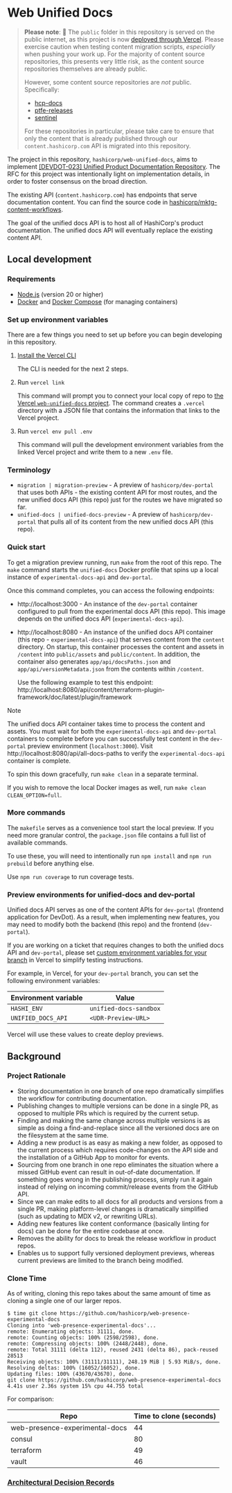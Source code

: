 # Web Unified Docs

> **Please note**: 🚨 The `public` folder in this repository is served on the public internet, as this project is now [deployed through Vercel](https://vercel.com/hashicorp/web-unified-docs/deployments). Please exercise caution when testing content migration scripts, _especially_ when pushing your work up. For the majority of content source repositories, this presents very little risk, as the content source repositories themselves are already public.
>
> However, some content source repositories are _not_ public. Specifically:
>
> - [hcp-docs](https://github.com/hashicorp/hcp-docs)
> - [ptfe-releases](https://github.com/hashicorp/ptfe-releases)
> - [sentinel](https://github.com/hashicorp/sentinel)
>
> For these repositories in particular, please take care to ensure that only the content that is already published through our `content.hashicorp.com` API is migrated into this repository.

The project in this repository, `hashicorp/web-unified-docs`, aims to implement [[DEVDOT-023] Unified Product Documentation Repository](https://docs.google.com/document/d/1p8kOqySttvWUVfn7qiC4wGBR73LMBGMelwLt69pM3FQ/edit). The RFC for this project was intentionally light on implementation details, in order to foster consensus on the broad direction.

The existing API (`content.hashicorp.com`) has endpoints that serve documentation content. You can find the source code in [hashicorp/mktg-content-workflows](https://github.com/hashicorp/mktg-content-workflows/blob/main/api/content.ts). 

The goal of the unified docs API is to host all of HashiCorp's product documentation. The unified docs API will eventually replace the existing content API.

## Local development

### Requirements

- [Node.js](https://nodejs.org/en) (version 20 or higher)
- [Docker](https://www.docker.com/) and [Docker Compose](https://docs.docker.com/compose/) (for managing containers)

### Set up environment variables

There are a few things you need to set up before you can begin developing in this repository.

1. [Install the Vercel CLI](https://vercel.com/cli)

   The CLI is needed for the next 2 steps.

2. Run `vercel link`

   This command will prompt you to connect your local copy of repo to [the Vercel `web-unified-docs` project](<[https://vercel.com/hashicorp/dev-portal](https://vercel.com/hashicorp/web-unified-docs)>). The command creates a `.vercel` directory with a JSON file that contains the information that links to the Vercel project.

3. Run `vercel env pull .env`

   This command will pull the development environment variables from the linked Vercel project and write them to a new `.env` file.

### Terminology

- `migration | migration-preview` - A preview of `hashicorp/dev-portal` that uses both APIs - the existing content API for most routes, and the new unified docs API (this repo) just for the routes we have migrated so far.
- `unified-docs | unified-docs-preview` - A preview of `hashicorp/dev-portal` that pulls all of its content from the new unified docs API (this repo).

### Quick start

To get a migration preview running, run `make` from the root of this repo. The `make` command starts the `unified-docs` Docker profile that spins up a local instance of `experimental-docs-api` and `dev-portal`.

Once this command completes, you can access the following endpoints:

- http://localhost:3000 - An instance of the `dev-portal` container configured to pull from the experimental docs API (this repo). This image depends on the unified docs API (`experimental-docs-api`).

- http://localhost:8080 - An instance of the unified docs API container (this repo - `experimental-docs-api`) that serves content from the `content` directory. On startup, this container processes the content and assets in `/content` into `public/assets` and `public/content`. In addition, the container also generates `app/api/docsPaths.json` and `app/api/versionMetadata.json` from the contents within `/content`. 
   
   Use the following example to test this endpoint: http://localhost:8080/api/content/terraform-plugin-framework/doc/latest/plugin/framework

> [!NOTE]  
> The unified docs API container takes time to process the content and assets. You must wait for both the `experimental-docs-api` and `dev-portal` containers to complete before you can successfully test content in the `dev-portal` preview environment (`localhost:3000`). Visit http://localhost:8080/api/all-docs-paths to verify the `experimental-docs-api` container is complete.

To spin this down gracefully, run `make clean` in a separate terminal. 

If you wish to remove the local Docker images as well, run `make clean CLEAN_OPTION=full`.

### More commands

The `makefile` serves as a convenience tool start the local preview. If you need more granular control, the `package.json` file contains a full list of available commands.

To use these, you will need to intentionally run `npm install` and `npm run prebuild` before anything else.

Use `npm run coverage` to run coverage tests.

### Preview environments for unified-docs and dev-portal

Unified docs API serves as one of the content APIs for `dev-portal` (frontend application for DevDot). As a result, when implementing new features, you may need to modify both the backend (this repo) and the frontend (`dev-portal`).

If you are working on a ticket that requires changes to both the unified docs API and `dev-portal`, please set [custom environment variables for your branch](https://vercel.com/hashicorp/dev-portal/settings/environment-variables) in Vercel to simplify testing instructions.

For example, in Vercel, for your `dev-portal` branch, you can set the following environment variables:

| Environment variable | Value                  |
| -------------------- | ---------------------- |
| `HASHI_ENV`          | `unified-docs-sandbox` |
| `UNIFIED_DOCS_API`   | `<UDR-Preview-URL>`    |

Vercel will use these values to create deploy previews.


## Background

### Project Rationale

- Storing documentation in one branch of one repo dramatically simplifies the workflow for contributing documentation.
- Publishing changes to multiple versions can be done in a single PR, as opposed to multiple PRs which is required by the current setup.
- Finding and making the same change across multiple versions is as simple as doing a find-and-replace since all the versioned docs are on the filesystem at the same time.
- Adding a new product is as easy as making a new folder, as opposed to the current process which requires code-changes on the API side and the installation of a GitHub App to monitor for events.
- Sourcing from one branch in one repo eliminates the situation where a missed GitHub event can result in out-of-date documentation. If something goes wrong in the publishing process, simply run it again instead of relying on incoming commit/release events from the GitHub API.
- Since we can make edits to all docs for all products and versions from a single PR, making platform-level changes is dramatically simplified (such as updating to MDX v2, or rewriting URLs).
- Adding new features like content conformance (basically linting for docs) can be done for the entire codebase at once.
- Removes the ability for docs to break the release workflow in product repos.
- Enables us to support fully versioned deployment previews, whereas current previews are limited to the branch being modified.

### Clone Time

As of writing, cloning this repo takes about the same amount of time as cloning a single one of our larger repos.

```
$ time git clone https://github.com/hashicorp/web-presence-experimental-docs
Cloning into 'web-presence-experimental-docs'...
remote: Enumerating objects: 31111, done.
remote: Counting objects: 100% (2598/2598), done.
remote: Compressing objects: 100% (2448/2448), done.
remote: Total 31111 (delta 112), reused 2431 (delta 86), pack-reused 28513
Receiving objects: 100% (31111/31111), 248.19 MiB | 5.93 MiB/s, done.
Resolving deltas: 100% (16052/16052), done.
Updating files: 100% (43670/43670), done.
git clone https://github.com/hashicorp/web-presence-experimental-docs  4.41s user 2.36s system 15% cpu 44.755 total
```

For comparison:

| Repo                           | Time to clone (seconds) |
| ------------------------------ | ----------------------- |
| web-presence-experimental-docs | 44                      |
| consul                         | 80                      |
| terraform                      | 49                      |
| vault                          | 46                      |

### [Architectural Decision Records](https://github.com/hashicorp/web-unified-docs/tree/main/docs/decisions)
